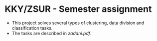 # KKY/ZSUR - Semester assignment
* This project solves several types of clustering, data division and classification tasks.
* The tasks are described in _zadani.pdf_.